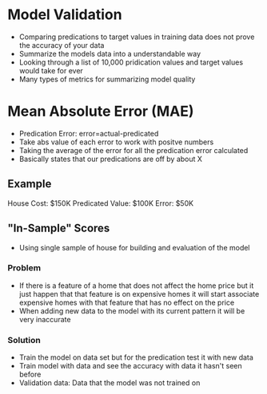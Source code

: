 # Model Validation
- Comparing predications to target values in training data does not prove the accuracy of your data
- Summarize the models data into a understandable way
- Looking through a list of 10,000 pridication values and target values would take for ever
- Many types of metrics for summarizing model quality


# Mean Absolute Error (MAE)
- Predication Error: error=actual-predicated
- Take abs value of each error to work with positve numbers
- Taking the average of the error for all the predication error calculated
- Basically states that our predications are off by about X

## Example
House Cost: $150K
Predicated Value: $100K
Error: $50K

## "In-Sample" Scores
- Using single sample of house for building and evaluation of the model

### Problem
- If there is a feature of a home that does not affect the home price but it just happen that that feature is on expensive homes it will start associate expensive homes with that feature that has no effect on the price
- When adding new data to the model with its current pattern it will be very inaccurate

### Solution
- Train the model on data set but for the predication test it with new data
- Train model with data and see the accuracy with data it hasn't seen before
- Validation data: Data that the model was not trained on